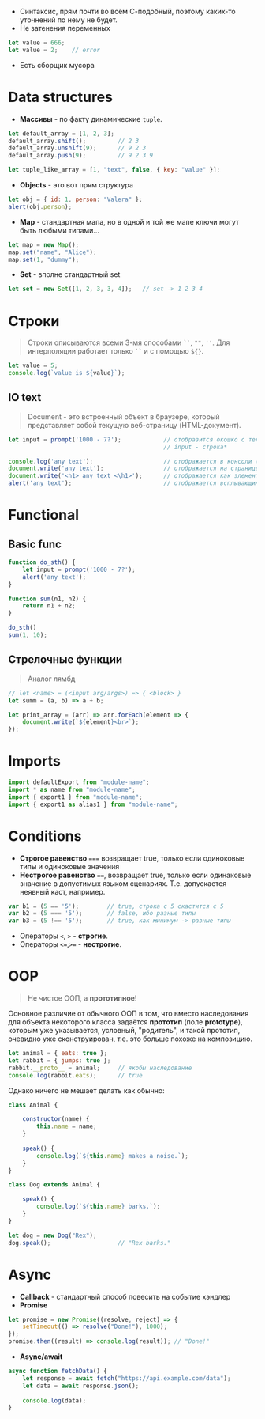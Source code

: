 * Синтаксис, прям почти во всём С-подобный, поэтому каких-то уточнений по нему не будет.
* Не затенения переменных
```js
let value = 666;
let value = 2;    // error
```
* Есть сборщик мусора
# Data structures
* **Массивы** - по факту динамические `tuple`.
```js
let default_array = [1, 2, 3];
default_array.shift();         // 2 3
default_array.unshift(9);      // 9 2 3
default_array.push(9);         // 9 2 3 9

let tuple_like_array = [1, "text", false, { key: "value" }];
```
* **Objects** - это вот прям структура
```js
let obj = { id: 1, person: "Valera" };
alert(obj.person);
```
* **Map** - стандартная мапа, но в одной и той же мапе ключи могут быть любыми типами...
```js
let map = new Map();
map.set("name", "Alice");
map.set(1, "dummy");
```
* **Set** - вполне стандартный set
```js
let set = new Set([1, 2, 3, 3, 4]);   // set -> 1 2 3 4
```
# Строки
> Строки описываются всеми 3-мя способами ` `` `, `""`, `''`.
> Для интерполяции работает только ` `` ` и с помощью `${}`.

```js
let value = 5;
console.log(`value is ${value}`);
```
## IO text
> Document - это встроенный объект в браузере, который представляет собой текущую веб-страницу (HTML-документ).
```js
let input = prompt('1000 - 7?');            // отобразится окошко с текстом
                                            // input - строка*

console.log('any text');                    // отображается в консоли (на f12)
document.write('any text');                 // отображается на странице
document.write('<h1> any text <\h1>');      // отображается как элемент на странице
alert('any text');                          // отображается всплывающим окошком
```
# Functional
## Basic func
```js 
function do_sth() {
	let input = prompt('1000 - 7?');
	alert('any text');
}

function sum(n1, n2) {
	return n1 + n2;
}

do_sth()
sum(1, 10);
```
## Стрелочные функции
> Аналог лямбд

```js
// let <name> = (<input arg/args>) => { <block> }
let summ = (a, b) => a + b;

let print_array = (arr) => arr.forEach(element => {
    document.write(`${element}<br>`);
});
```
# Imports
```js
import defaultExport from "module-name";
import * as name from "module-name";
import { export1 } from "module-name";
import { export1 as alias1 } from "module-name";
```
# Conditions
* **Строгое равенство** `===` возвращает true, только если одиноковые типы и одиноковые значения
* **Нестрогое равенство** `==`, возвращает true, только если одинаковые значение в допустимых языком сценариях. Т.е. допускается неявный каст, например.
```js
var b1 = (5 == '5');        // true, строка с 5 скастится с 5
var b2 = (5 === '5');       // false, ибо разные типы
var b3 = (5 !== '5');       // true, как минимум -> разные типы
```
* Операторы `<`, `>` - **строгие**. 
* Операторы `<=`,`>=` - **нестрогие**.
# OOP
> Не чистое ООП, а **прототипное**!

Основное различие от обычного ООП в том, что вместо наследования для объекта некоторого класса задаётся **прототип** (поле **prototype**), которым уже указывается, условный, "родитель", и такой прототип, очевидно уже сконструирован, т.е. это больше похоже на композицию.
```js
let animal = { eats: true };
let rabbit = { jumps: true };
rabbit.__proto__ = animal;     // якобы наследование
console.log(rabbit.eats);      // true
```
Однако ничего не мешает делать как обычно:
```js
class Animal {

    constructor(name) {
        this.name = name;
    }
    
    speak() {
        console.log(`${this.name} makes a noise.`);
    }
}

class Dog extends Animal {

    speak() {
        console.log(`${this.name} barks.`);
    }
}

let dog = new Dog("Rex");
dog.speak();                   // "Rex barks."
```
# Async
* **Callback** - стандартный способ повесить на событие хэндлер
* **Promise** 
```js
let promise = new Promise((resolve, reject) => {
    setTimeout(() => resolve("Done!"), 1000);
});
promise.then((result) => console.log(result)); // "Done!"
```
* **Async/await**
```js
async function fetchData() {
    let response = await fetch("https://api.example.com/data");
    let data = await response.json();
    
    console.log(data);
}
```